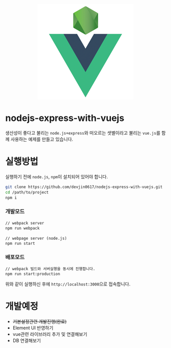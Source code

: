
<p align = "center">
<img src="https://github.com/devjin0617/nodejs-express-with-vuejs/blob/master/node_vue.png?raw=true"/>
</p>

# nodejs-express-with-vuejs

생산성이 좋다고 불리는 `node.js+express`와 떠오르는 샛별이라고 불리는 `vue.js`를 함께 사용하는 예제를 만들고 있습니다.

# 실행방법

실행하기 전에 `node.js`, `npm`이 설치되어 있어야 합니다.

```bash
git clone https://github.com/devjin0617/nodejs-express-with-vuejs.git
cd /path/to/project
npm i
```

### 개발모드
```
// webpack server
npm run webpack

// webpage server (node.js)
npm run start
```

### 배포모드
```
// webpack 빌드와 서버실행을 동시에 진행합니다.
npm run start:production
```

위와 같이 실행하신 후에 `http://localhost:3000`으로 접속합니다.


# 개발예정

- ~~기본설정관련 개발진행(완료)~~
- Element UI 반영하기
- vue관련 라이브러리 추가 및 연결해보기
- DB 연결해보기

